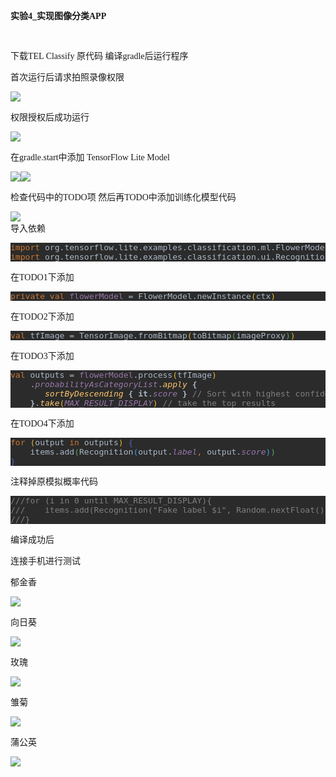 <div><p class="MsoNormal"><font face="宋体" style=""><b>实验4_实现图像分类APP</b></font></p><p class="MsoNormal"><span style="mso-spacerun:'yes';font-family:宋体;mso-ascii-font-family:Calibri;
mso-hansi-font-family:Calibri;mso-bidi-font-family:'Times New Roman';font-size:10.5000pt;
mso-font-kerning:1.0000pt;"><font face="宋体"><br /></font></span></p><p class="MsoNormal"><span style="mso-spacerun:'yes';font-family:宋体;mso-ascii-font-family:Calibri;
mso-hansi-font-family:Calibri;mso-bidi-font-family:'Times New Roman';font-size:10.5000pt;
mso-font-kerning:1.0000pt;"><font face="宋体">下载</font><font face="Calibri">TEL Classify </font><font face="宋体">原代码 编译</font><font face="Calibri">gradle</font><font face="宋体">后运行程序</font></span><span style="mso-spacerun:'yes';font-family:宋体;mso-ascii-font-family:Calibri;
mso-hansi-font-family:Calibri;mso-bidi-font-family:'Times New Roman';font-size:10.5000pt;
mso-font-kerning:1.0000pt;"><o:p></o:p></span></p><p class="MsoNormal"><span style="mso-spacerun:'yes';font-family:宋体;mso-ascii-font-family:Calibri;
mso-hansi-font-family:Calibri;mso-bidi-font-family:'Times New Roman';font-size:10.5000pt;
mso-font-kerning:1.0000pt;"><font face="宋体">首次运行后请求拍照录像权限</font> </span><span style="mso-spacerun:'yes';font-family:Calibri;mso-fareast-font-family:宋体;
mso-bidi-font-family:'Times New Roman';font-size:10.5000pt;mso-font-kerning:1.0000pt;"><o:p></o:p></span></p><p class="MsoNormal"><img src="https://github.com/itisnotarobot/AndroidProject/blob/main/%E5%AE%9E%E9%AA%8C4_%E5%AE%9E%E7%8E%B0%E5%9B%BE%E5%83%8F%E5%88%86%E7%B1%BBAPP/images/pic1.png" /></p><p class="MsoNormal"><span style="mso-spacerun:'yes';font-family:宋体;mso-ascii-font-family:Calibri;
mso-hansi-font-family:Calibri;mso-bidi-font-family:'Times New Roman';font-size:10.5000pt;
mso-font-kerning:1.0000pt;">权限授权后成功运行</span><span style="mso-spacerun:'yes';font-family:宋体;mso-ascii-font-family:Calibri;
mso-hansi-font-family:Calibri;mso-bidi-font-family:'Times New Roman';font-size:10.5000pt;
mso-font-kerning:1.0000pt;"><o:p></o:p></span></p><p class="MsoNormal"><img src="https://github.com/itisnotarobot/AndroidProject/blob/main/%E5%AE%9E%E9%AA%8C4_%E5%AE%9E%E7%8E%B0%E5%9B%BE%E5%83%8F%E5%88%86%E7%B1%BBAPP/images/pic2.png" /></p><p class="MsoNormal"><span style="mso-spacerun:'yes';font-family:宋体;mso-ascii-font-family:Calibri;
mso-hansi-font-family:Calibri;mso-bidi-font-family:'Times New Roman';font-size:10.5000pt;
mso-font-kerning:1.0000pt;"><font face="宋体">在</font><font face="Calibri">gradle.start</font><font face="宋体">中添加 </font><font face="Calibri">TensorFlow Lite Model</font></span><span style="mso-spacerun:'yes';font-family:Calibri;mso-fareast-font-family:宋体;
mso-bidi-font-family:'Times New Roman';font-size:10.5000pt;mso-font-kerning:1.0000pt;"><o:p></o:p></span></p><div><img src="https://github.com/itisnotarobot/AndroidProject/blob/main/%E5%AE%9E%E9%AA%8C4_%E5%AE%9E%E7%8E%B0%E5%9B%BE%E5%83%8F%E5%88%86%E7%B1%BBAPP/images/pic3.png" /><img src="https://github.com/itisnotarobot/AndroidProject/blob/main/%E5%AE%9E%E9%AA%8C4_%E5%AE%9E%E7%8E%B0%E5%9B%BE%E5%83%8F%E5%88%86%E7%B1%BBAPP/images/pic4.png" /></div><p class="MsoNormal"><span style="mso-spacerun:'yes';font-family:宋体;mso-ascii-font-family:Calibri;
mso-hansi-font-family:Calibri;mso-bidi-font-family:'Times New Roman';font-size:10.5000pt;
mso-font-kerning:1.0000pt;"><font face="宋体">检查代码中的</font><font face="Calibri">TODO</font><font face="宋体">项 然后再</font><font face="Calibri">TODO</font><font face="宋体">中添加训练化模型代码</font></span><span style="mso-spacerun:'yes';font-family:Calibri;mso-fareast-font-family:宋体;
mso-bidi-font-family:'Times New Roman';font-size:10.5000pt;mso-font-kerning:1.0000pt;"><o:p></o:p></span></p><p class="MsoNormal"></p><div><img src="https://github.com/itisnotarobot/AndroidProject/blob/main/%E5%AE%9E%E9%AA%8C4_%E5%AE%9E%E7%8E%B0%E5%9B%BE%E5%83%8F%E5%88%86%E7%B1%BBAPP/images/pic5.png" /></div><div>导入依赖</div><div></div><p></p><pre style="background-color:#2b2b2b;color:#a9b7c6;font-family:'JetBrains Mono',monospace;font-size:9.8pt;"><span style="color:#cc7832;">import </span>org.tensorflow.lite.examples.classification.ml.FlowerModel<br /><span style="color:#cc7832;">import </span>org.tensorflow.lite.examples.classification.ui.RecognitionAdapter</pre><p class="MsoNormal"><span style="mso-spacerun:'yes';font-family:宋体;mso-ascii-font-family:Calibri;
mso-hansi-font-family:Calibri;mso-bidi-font-family:'Times New Roman';font-size:10.5000pt;
mso-font-kerning:1.0000pt;"><font face="宋体">在</font><font face="Calibri">TODO1</font><font face="宋体">下添加</font></span><span style="mso-spacerun:'yes';font-family:宋体;mso-ascii-font-family:Calibri;
mso-hansi-font-family:Calibri;mso-bidi-font-family:'Times New Roman';font-size:10.5000pt;
mso-font-kerning:1.0000pt;"><o:p></o:p></span></p><pre style="background-color:#2b2b2b;color:#a9b7c6;font-family:'JetBrains Mono',monospace;font-size:9.8pt;"><span style="color:#cc7832;">private val </span><span style="color:#9876aa;">flowerModel </span>= FlowerModel.newInstance<span style="color:#e8ba36;">(</span>ctx<span style="color:#e8ba36;">)</span><span style="color:#e8ba36;"><br /></span></pre><p class="MsoNormal"><span style="mso-spacerun:'yes';font-family:宋体;mso-ascii-font-family:Calibri;
mso-hansi-font-family:Calibri;mso-bidi-font-family:'Times New Roman';font-size:10.5000pt;
mso-font-kerning:1.0000pt;"><font face="宋体">在</font><font face="Calibri">TODO2</font><font face="宋体">下添加</font></span></p><pre style="background-color:#2b2b2b;color:#a9b7c6;font-family:'JetBrains Mono',monospace;font-size:9.8pt;"><span style="color:#cc7832;">val </span>tfImage = TensorImage.fromBitmap<span style="color:#e8ba36;">(</span>toBitmap<span style="color:#54a857;">(</span>imageProxy<span style="color:#54a857;">)</span><span style="color:#e8ba36;">)</span><span style="color:#e8ba36;"><br /></span></pre><p class="MsoNormal"><span style="mso-spacerun:'yes';font-family:宋体;mso-ascii-font-family:Calibri;
mso-hansi-font-family:Calibri;mso-bidi-font-family:'Times New Roman';font-size:10.5000pt;
mso-font-kerning:1.0000pt;"><font face="宋体">在</font><font face="Calibri">TODO3</font><font face="宋体">下添加</font></span></p><pre style="background-color:#2b2b2b;color:#a9b7c6;font-family:'JetBrains Mono',monospace;font-size:9.8pt;"><span style="color:#cc7832;">val </span>outputs = <span style="color:#9876aa;">flowerModel</span>.process<span style="color:#e8ba36;">(</span>tfImage<span style="color:#e8ba36;">)<br /></span><span style="color:#e8ba36;">    </span>.<span style="color:#9876aa;font-style:italic;">probabilityAsCategoryList</span>.<span style="color:#ffc66d;font-style:italic;">apply </span><span style="font-weight:bold;">{<br /></span><span style="font-weight:bold;">       </span><span style="color:#ffc66d;font-style:italic;">sortByDescending </span><span style="font-weight:bold;">{ it</span>.<span style="color:#9876aa;font-style:italic;">score </span><span style="font-weight:bold;">} </span><span style="color:#808080;">// Sort with highest confidence first<br /></span><span style="color:#808080;">    </span><span style="font-weight:bold;">}</span>.<span style="color:#ffc66d;font-style:italic;">take</span><span style="color:#e8ba36;">(</span><span style="color:#9876aa;font-style:italic;">MAX_RESULT_DISPLAY</span><span style="color:#e8ba36;">) </span><span style="color:#808080;">// take the top results<br /></span></pre><p class="MsoNormal"><span style="mso-spacerun:'yes';font-family:宋体;mso-ascii-font-family:Calibri;
mso-hansi-font-family:Calibri;mso-bidi-font-family:'Times New Roman';font-size:10.5000pt;
mso-font-kerning:1.0000pt;"><font face="宋体">在</font><font face="Calibri">TODO4</font><font face="宋体">下添加</font></span></p><pre style="background-color:#2b2b2b;color:#a9b7c6;font-family:'JetBrains Mono',monospace;font-size:9.8pt;"><span style="color:#cc7832;">for </span><span style="color:#e8ba36;">(</span>output <span style="color:#cc7832;">in </span>outputs<span style="color:#e8ba36;">) </span><span style="color:#5060bb;">{<br /></span><span style="color:#5060bb;">    </span>items.add<span style="color:#54a857;">(</span>Recognition<span style="color:#359ff4;">(</span>output.<span style="color:#9876aa;font-style:italic;">label</span><span style="color:#cc7832;">, </span>output.<span style="color:#9876aa;font-style:italic;">score</span><span style="color:#359ff4;">)</span><span style="color:#54a857;">)<br /></span><span style="color:#5060bb;">}<br /></span></pre><p class="MsoNormal"><span style="mso-spacerun:'yes';font-family:宋体;mso-ascii-font-family:Calibri;
mso-hansi-font-family:Calibri;mso-bidi-font-family:'Times New Roman';font-size:10.5000pt;
mso-font-kerning:1.0000pt;">注释掉原模拟概率代码</span></p><pre style="background-color:#2b2b2b;color:#a9b7c6;font-family:'JetBrains Mono',monospace;font-size:9.8pt;"><span style="color:#808080;">///for (i in 0 until MAX_RESULT_DISPLAY){<br /></span><span style="color:#808080;">///    items.add(Recognition("Fake label $i", Random.nextFloat()))<br /></span><span style="color:#808080;">///}<br /></span></pre><p class="MsoNormal"><span style="mso-spacerun:'yes';font-family:宋体;mso-ascii-font-family:Calibri;
mso-hansi-font-family:Calibri;mso-bidi-font-family:'Times New Roman';font-size:10.5000pt;
mso-font-kerning:1.0000pt;">编译成功后</span><span style="mso-spacerun:'yes';font-family:Calibri;mso-fareast-font-family:宋体;
mso-bidi-font-family:'Times New Roman';font-size:10.5000pt;mso-font-kerning:1.0000pt;"><o:p></o:p></span></p><p class="MsoNormal"><span style="mso-spacerun:'yes';font-family:宋体;mso-ascii-font-family:Calibri;
mso-hansi-font-family:Calibri;mso-bidi-font-family:'Times New Roman';font-size:10.5000pt;
mso-font-kerning:1.0000pt;">连接手机进行测试</span><span style="mso-spacerun:'yes';font-family:宋体;mso-ascii-font-family:Calibri;
mso-hansi-font-family:Calibri;mso-bidi-font-family:'Times New Roman';font-size:10.5000pt;
mso-font-kerning:1.0000pt;"><o:p></o:p></span></p><p class="MsoNormal"><span style="mso-spacerun:'yes';font-family:宋体;mso-ascii-font-family:Calibri;
mso-hansi-font-family:Calibri;mso-bidi-font-family:'Times New Roman';font-size:10.5000pt;
mso-font-kerning:1.0000pt;">郁金香</span><span style="mso-spacerun:'yes';font-family:Calibri;mso-fareast-font-family:宋体;
mso-bidi-font-family:'Times New Roman';font-size:10.5000pt;mso-font-kerning:1.0000pt;"><o:p></o:p></span></p><p class="MsoNormal"><img src="https://github.com/itisnotarobot/AndroidProject/blob/main/%E5%AE%9E%E9%AA%8C4_%E5%AE%9E%E7%8E%B0%E5%9B%BE%E5%83%8F%E5%88%86%E7%B1%BBAPP/images/pic6.png" /></p><p class="MsoNormal"><span style="mso-spacerun:'yes';font-family:宋体;mso-ascii-font-family:Calibri;
mso-hansi-font-family:Calibri;mso-bidi-font-family:'Times New Roman';font-size:10.5000pt;
mso-font-kerning:1.0000pt;">向日葵</span><span style="mso-spacerun:'yes';font-family:宋体;mso-ascii-font-family:Calibri;
mso-hansi-font-family:Calibri;mso-bidi-font-family:'Times New Roman';font-size:10.5000pt;
mso-font-kerning:1.0000pt;"><o:p></o:p></span></p><p class="MsoNormal"><img src="https://github.com/itisnotarobot/AndroidProject/blob/main/%E5%AE%9E%E9%AA%8C4_%E5%AE%9E%E7%8E%B0%E5%9B%BE%E5%83%8F%E5%88%86%E7%B1%BBAPP/images/pic7.png" /></p><p class="MsoNormal"><span style="mso-spacerun:'yes';font-family:宋体;mso-ascii-font-family:Calibri;
mso-hansi-font-family:Calibri;mso-bidi-font-family:'Times New Roman';font-size:10.5000pt;
mso-font-kerning:1.0000pt;">玫瑰</span><span style="mso-spacerun:'yes';font-family:Calibri;mso-fareast-font-family:宋体;
mso-bidi-font-family:'Times New Roman';font-size:10.5000pt;mso-font-kerning:1.0000pt;"><o:p></o:p></span></p><p class="MsoNormal"><img src="https://github.com/itisnotarobot/AndroidProject/blob/main/%E5%AE%9E%E9%AA%8C4_%E5%AE%9E%E7%8E%B0%E5%9B%BE%E5%83%8F%E5%88%86%E7%B1%BBAPP/images/pic8.png" /></p><p class="MsoNormal"><span style="mso-spacerun:'yes';font-family:宋体;mso-ascii-font-family:Calibri;
mso-hansi-font-family:Calibri;mso-bidi-font-family:'Times New Roman';font-size:10.5000pt;
mso-font-kerning:1.0000pt;">雏菊</span><span style="mso-spacerun:'yes';font-family:Calibri;mso-fareast-font-family:宋体;
mso-bidi-font-family:'Times New Roman';font-size:10.5000pt;mso-font-kerning:1.0000pt;"><o:p></o:p></span></p><p class="MsoNormal"><img src="https://github.com/itisnotarobot/AndroidProject/blob/main/%E5%AE%9E%E9%AA%8C4_%E5%AE%9E%E7%8E%B0%E5%9B%BE%E5%83%8F%E5%88%86%E7%B1%BBAPP/images/pic9.png" /></p><p class="MsoNormal"><span style="mso-spacerun:'yes';font-family:宋体;mso-ascii-font-family:Calibri;
mso-hansi-font-family:Calibri;mso-bidi-font-family:'Times New Roman';font-size:10.5000pt;
mso-font-kerning:1.0000pt;">蒲公英</span><span style="mso-spacerun:'yes';font-family:Calibri;mso-fareast-font-family:宋体;
mso-bidi-font-family:'Times New Roman';font-size:10.5000pt;mso-font-kerning:1.0000pt;"><o:p></o:p></span></p><p class="MsoNormal"><img src="https://github.com/itisnotarobot/AndroidProject/blob/main/%E5%AE%9E%E9%AA%8C4_%E5%AE%9E%E7%8E%B0%E5%9B%BE%E5%83%8F%E5%88%86%E7%B1%BBAPP/images/pic10.png" /></p><br /> <br /></div>